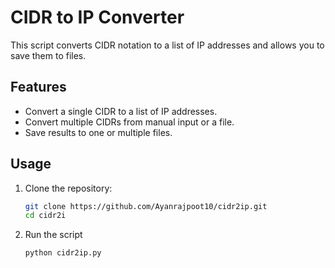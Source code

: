 # CIDR to IP Converter

This script converts CIDR notation to a list of IP addresses and allows you to save them to files.

## Features

- Convert a single CIDR to a list of IP addresses.
- Convert multiple CIDRs from manual input or a file.
- Save results to one or multiple files.

## Usage

1. Clone the repository:
   ```bash
   git clone https://github.com/Ayanrajpoot10/cidr2ip.git
   cd cidr2i

2. Run the script
   ```bash
   python cidr2ip.py
